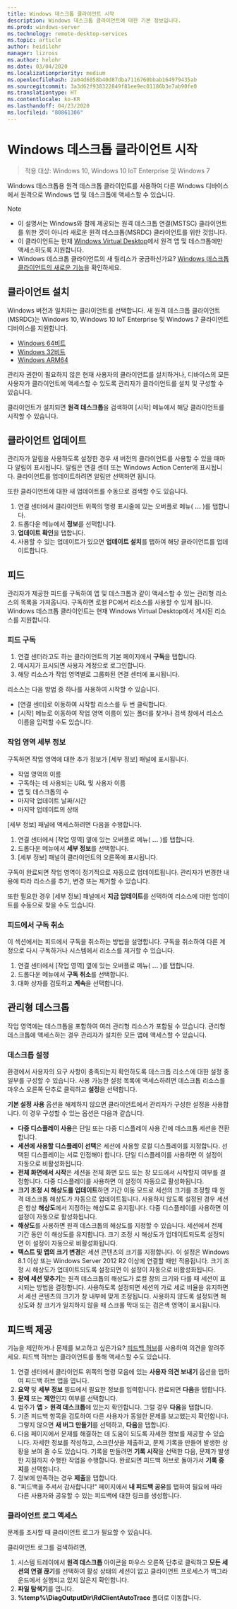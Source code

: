 ```yaml
---
title: Windows 데스크톱 클라이언트 시작
description: Windows 데스크톱 클라이언트에 대한 기본 정보입니다.
ms.prod: windows-server
ms.technology: remote-desktop-services
ms.topic: article
author: heidilohr
manager: lizross
ms.author: helohr
ms.date: 03/04/2020
ms.localizationpriority: medium
ms.openlocfilehash: 2a04d6058b40d87dba7116760bbab164979435ab
ms.sourcegitcommit: 3a3d62f938322849f81ee9ec01186b3e7ab90fe0
ms.translationtype: HT
ms.contentlocale: ko-KR
ms.lasthandoff: 04/23/2020
ms.locfileid: "80861306"
---
```

# <a name="get-started-with-the-windows-desktop-client"></a>Windows 데스크톱 클라이언트 시작

>적용 대상: Windows 10, Windows 10 IoT Enterprise 및 Windows 7

Windows 데스크톱용 원격 데스크톱 클라이언트를 사용하여 다른 Windows 디바이스에서 원격으로 Windows 앱 및 데스크톱에 액세스할 수 있습니다.

> [!NOTE]
> - 이 설명서는 Windows와 함께 제공되는 원격 데스크톱 연결(MSTSC) 클라이언트를 위한 것이 아니라 새로운 원격 데스크톱(MSRDC) 클라이언트를 위한 것입니다.
> - 이 클라이언트는 현재 [Windows Virtual Desktop](https://aka.ms/wvd)에서 원격 앱 및 데스크톱에만 액세스하도록 지원합니다.
> - Windows 데스크톱 클라이언트의 새 릴리스가 궁금하신가요? [Windows 데스크톱 클라이언트의 새로운 기능](windowsdesktop-whatsnew.md)을 확인하세요.

## <a name="install-the-client"></a>클라이언트 설치

Windows 버전과 일치하는 클라이언트를 선택합니다. 새 원격 데스크톱 클라이언트(MSRDC)는 Windows 10, Windows 10 IoT Enterprise 및 Windows 7 클라이언트 디바이스를 지원합니다.

- [Windows 64비트](https://go.microsoft.com/fwlink/?linkid=2068602)
- [Windows 32비트](https://go.microsoft.com/fwlink/?linkid=2098960)
- [Windows ARM64](https://go.microsoft.com/fwlink/?linkid=2098961)

관리자 권한이 필요하지 않은 현재 사용자의 클라이언트를 설치하거나, 디바이스의 모든 사용자가 클라이언트에 액세스할 수 있도록 관리자가 클라이언트를 설치 및 구성할 수 있습니다.

클라이언트가 설치되면 **원격 데스크톱**을 검색하여 [시작] 메뉴에서 해당 클라이언트를 시작할 수 있습니다.

## <a name="update-the-client"></a>클라이언트 업데이트

관리자가 알림을 사용하도록 설정한 경우 새 버전의 클라이언트를 사용할 수 있을 때마다 알림이 표시됩니다. 알림은 연결 센터 또는 Windows Action Center에 표시됩니다. 클라이언트를 업데이트하려면 알림만 선택하면 됩니다.

또한 클라이언트에 대한 새 업데이트를 수동으로 검색할 수도 있습니다.

1. 연결 센터에서 클라이언트 위쪽의 명령 표시줄에 있는 오버플로 메뉴( **...** )를 탭합니다.
2. 드롭다운 메뉴에서 **정보**를 선택합니다.
3. **업데이트 확인**을 탭합니다.
4. 사용할 수 있는 업데이트가 있으면 **업데이트 설치**를 탭하여 해당 클라이언트를 업데이트합니다.

## <a name="feeds"></a>피드

관리자가 제공한 피드를 구독하여 앱 및 데스크톱과 같이 액세스할 수 있는 관리형 리소스의 목록을 가져옵니다. 구독하면 로컬 PC에서 리소스를 사용할 수 있게 됩니다. Windows 데스크톱 클라이언트는 현재 Windows Virtual Desktop에서 게시된 리소스를 지원합니다.

### <a name="subscribe-to-a-feed"></a>피드 구독

1. 연결 센터라고도 하는 클라이언트의 기본 페이지에서 **구독**을 탭합니다.
2. 메시지가 표시되면 사용자 계정으로 로그인합니다.
3. 해당 리소스가 작업 영역별로 그룹화된 연결 센터에 표시됩니다.

리소스는 다음 방법 중 하나를 사용하여 시작할 수 있습니다.

- [연결 센터]로 이동하여 시작할 리소스를 두 번 클릭합니다.
- [시작] 메뉴로 이동하여 작업 영역 이름이 있는 폴더를 찾거나 검색 창에서 리소스 이름을 입력할 수도 있습니다.

### <a name="workspace-details"></a>작업 영역 세부 정보

구독하면 작업 영역에 대한 추가 정보가 [세부 정보] 패널에 표시됩니다.

- 작업 영역의 이름
- 구독하는 데 사용되는 URL 및 사용자 이름
- 앱 및 데스크톱의 수
- 마지막 업데이트 날짜/시간
- 마지막 업데이트의 상태

[세부 정보] 패널에 액세스하려면 다음을 수행합니다.

1. 연결 센터에서 [작업 영역] 옆에 있는 오버플로 메뉴( **...** )를 탭합니다.
2. 드롭다운 메뉴에서 **세부 정보**를 선택합니다.
3. [세부 정보] 패널이 클라이언트의 오른쪽에 표시됩니다.

구독이 완료되면 작업 영역이 정기적으로 자동으로 업데이트됩니다. 관리자가 변경한 내용에 따라 리소스를 추가, 변경 또는 제거할 수 있습니다.

또한 필요한 경우 [세부 정보] 패널에서 **지금 업데이트**를 선택하여 리소스에 대한 업데이트를 수동으로 찾을 수도 있습니다.

### <a name="unsubscribe-from-a-feed"></a>피드에서 구독 취소

이 섹션에서는 피드에서 구독을 취소하는 방법을 설명합니다. 구독을 취소하여 다른 계정으로 다시 구독하거나 시스템에서 리소스를 제거할 수 있습니다.

1. 연결 센터에서 [작업 영역] 옆에 있는 오버플로 메뉴( **...** )를 탭합니다.
2. 드롭다운 메뉴에서 **구독 취소**를 선택합니다.
3. 대화 상자를 검토하고 **계속**을 선택합니다.

## <a name="managed-desktops"></a>관리형 데스크톱

작업 영역에는 데스크톱을 포함하여 여러 관리형 리소스가 포함될 수 있습니다. 관리형 데스크톱에 액세스하는 경우 관리자가 설치한 모든 앱에 액세스할 수 있습니다.

### <a name="desktop-settings"></a>데스크톱 설정

환경에서 사용자의 요구 사항이 충족되는지 확인하도록 데스크톱 리소스에 대한 설정 중 일부를 구성할 수 있습니다. 사용 가능한 설정 목록에 액세스하려면 데스크톱 리소스를 마우스 오른쪽 단추로 클릭하고 **설정**을 선택합니다.

**기본 설정 사용** 옵션을 해제하지 않으면 클라이언트에서 관리자가 구성한 설정을 사용합니다. 이 경우 구성할 수 있는 옵션은 다음과 같습니다.

- **다중 디스플레이 사용**은 단일 또는 다중 디스플레이 사용 간에 데스크톱 세션을 전환합니다.
- **세션에 사용할 디스플레이 선택**은 세션에 사용할 로컬 디스플레이를 지정합니다. 선택된 디스플레이는 서로 인접해야 합니다. 단일 디스플레이를 사용하면 이 설정이 자동으로 비활성화됩니다.
- **전체 화면에서 시작**은 세션을 전체 화면 모드 또는 창 모드에서 시작할지 여부를 결정합니다. 다중 디스플레이를 사용하면 이 설정이 자동으로 활성화됩니다.
- **크기 조정 시 해상도를 업데이트**하면 기간 이동 모드로 세션의 크기를 조정할 때 원격 데스크톱 해상도가 자동으로 업데이트됩니다. 사용하지 않도록 설정된 경우 세션은 항상 **해상도**에서 지정하는 해상도로 유지됩니다. 다중 디스플레이를 사용하면 이 설정이 자동으로 활성화됩니다.
- **해상도**를 사용하면 원격 데스크톱의 해상도를 지정할 수 있습니다. 세션에서 전체 기간 동안 이 해상도를 유지합니다. 크기 조정 시 해상도가 업데이트되도록 설정되면 이 설정이 자동으로 비활성화됩니다.
- **텍스트 및 앱의 크기 변경**은 세션 콘텐츠의 크기를 지정합니다. 이 설정은 Windows 8.1 이상 또는 Windows Server 2012 R2 이상에 연결할 때만 적용됩니다. 크기 조정 시 해상도가 업데이트되도록 설정되면 이 설정이 자동으로 비활성화됩니다.
- **창에 세션 맞추기**는 원격 데스크톱의 해상도가 로컬 창의 크기와 다를 때 세션이 표시되는 방법을 결정합니다. 사용하도록 설정되면 세션의 가로 세로 비율을 유지하면서 세션 콘텐츠의 크기가 창 내부에 맞게 조정됩니다. 사용하지 않도록 설정되면 해상도와 창 크기가 일치하지 않을 때 스크롤 막대 또는 검은색 영역이 표시됩니다.

## <a name="provide-feedback"></a>피드백 제공

기능을 제안하거나 문제를 보고하고 싶은가요? [피드백 허브](feedback-hub://?tabid=2&contextid=883)를 사용하여 의견을 알려주세요. 피드백 허브는 클라이언트를 통해 액세스할 수도 있습니다.

1. 연결 센터에서 클라이언트 위쪽의 명령 모음에 있는  **사용자 의견 보내기** 옵션을 탭하여 피드백 허브 앱을 엽니다.
2. **요약** 및 **세부 정보** 필드에서 필요한 정보를 입력합니다. 완료되면 **다음**을 탭합니다.
3. **문제** 또는 **제안**인지 여부를 선택합니다.
4. 범주가 **앱** > **원격 데스크톱**에 있는지 확인합니다. 그럴 경우 **다음**을 탭합니다.
5. 기존 피드백 항목을 검토하여 다른 사용자가 동일한 문제를 보고했는지 확인합니다. 그렇지 않으면 **새 버그 만들기**를 선택하고, **다음**을 탭합니다.
6. 다음 페이지에서 문제를 해결하는 데 도움이 되도록 자세한 정보를 제공할 수 있습니다. 자세한 정보를 작성하고, 스크린샷을 제출하고, 문제 기록을 만들어 발생한 상황을 보여 줄 수도 있습니다. 기록을 만들려면 **기록 시작**을 선택한 다음, 문제가 발생한 지점까지 수행한 작업을 수행합니다. 완료되면 피드백 허브로 돌아가서 **기록 중지**를 선택합니다.
7. 정보에 만족하는 경우 **제출**을 탭합니다.
8. "피드백을 주셔서 감사합니다!" 페이지에서 **내 피드백 공유**를 탭하여 필요에 따라 다른 사용자와 공유할 수 있는 피드백에 대한 링크를 생성합니다.

### <a name="access-client-logs"></a>클라이언트 로그 액세스

문제를 조사할 때 클라이언트 로그가 필요할 수 있습니다.

클라이언트 로그를 검색하려면,

1. 시스템 트레이에서 **원격 데스크톱** 아이콘을 마우스 오른쪽 단추로 클릭하고 **모든 세션의 연결 끊기**를 선택하여 활성 상태의 세션이 없고 클라이언트 프로세스가 백그라운드에서 실행되고 있지 않은지 확인합니다.
2. **파일 탐색기**를 엽니다.
3. **%temp%\DiagOutputDir\RdClientAutoTrace** 폴더로 이동합니다.
